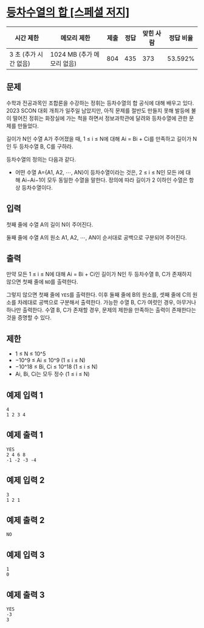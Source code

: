 # [등차수열의 합 [스페셜 저지]](https://www.acmicpc.net/problem/28115)

| 시간 제한 | 메모리 제한 | 제출 | 정답 | 맞힌 사람 | 정답 비율 |
| --- | --- | --- | --- | --- | --- |
| 3 초 (추가 시간 없음) | 1024 MB (추가 메모리 없음) | 804 | 435 | 373 | 53.592% |

## 문제

수학과 전공과목인 조합론을 수강하는 정휘는 등차수열의 합 공식에 대해 배우고 있다. 2023 SCON 대회 개최가 일주일 남았지만, 아직 문제를 절반도 만들지 못해 발등에 불이 떨어진 정휘는 화장실에 가는 척을 하면서 정보과학관에 달려와 등차수열에 관한 문제를 만들었다.

길이가 N인 수열 A가 주어졌을 때, 1 ≤ i ≤ N에 대해 Ai = Bi + Ci를 만족하고 길이가 N인 두 등차수열 B, C를 구하라.

등차수열의 정의는 다음과 같다.

- 어떤 수열 A={A1, A2, ⋯, AN}이 등차수열이라는 것은, 2 ≤ i ≤ N인 모든 i에 대해 Ai−Ai−1이 모두 동일한 수열을 말한다. 정의에 따라 길이가 2 이하인 수열은 항상 등차수열이다.

## 입력

첫째 줄에 수열 A의 길이 N이 주어진다.

둘째 줄에 수열 A의 원소 A1, A2, ⋯, AN이 순서대로 공백으로 구분되어 주어진다.

## 출력

만약 모든 1 ≤ i ≤ N에 대해 Ai = Bi + Ci인 길이가 N인 두 등차수열 B, C가 존재하지 않으면 첫째 줄에 `NO`를 출력한다.

그렇지 않으면 첫째 줄에 `YES`를 출력한다. 이후 둘째 줄에 B의 원소를, 셋째 줄에 C의 원소를 차례대로 공백으로 구분해서 출력한다. 가능한 수열 B, C가 여럿인 경우, 아무거나 하나만 출력한다. 수열 B, C가 존재할 경우, 문제의 제한을 만족하는 출력이 존재한다는 것을 증명할 수 있다.

## 제한

- 1 ≤ N ≤ 10^5
- −10^9 ≤ Ai ≤ 10^9 (1 ≤ i ≤ N)
- −10^18 ≤ Bi, Ci ≤ 10^18 (1 ≤ i ≤ N)
- Ai, Bi, Ci는 모두 정수 (1 ≤ i ≤ N)

## 예제 입력 1

```
4
1 2 3 4

```

## 예제 출력 1

```
YES
2 4 6 8
-1 -2 -3 -4

```

## 예제 입력 2

```
3
1 2 1

```

## 예제 출력 2

```
NO

```

## 예제 입력 3

```
1
0

```

## 예제 출력 3

```
YES
-3
3
```
